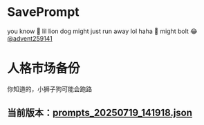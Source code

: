 # SavePrompt
you know 🫠 lil lion dog might just run away lol
haha 🐶 might bolt 😂 [@advent259141](https://github.com/advent259141)

# 人格市场备份
你知道的，小狮子狗可能会跑路

## 当前版本：[prompts_20250719_141918.json](https://github.com/Larch-C/SavePrompt/blob/main/prompts_20250719_141918.json)
